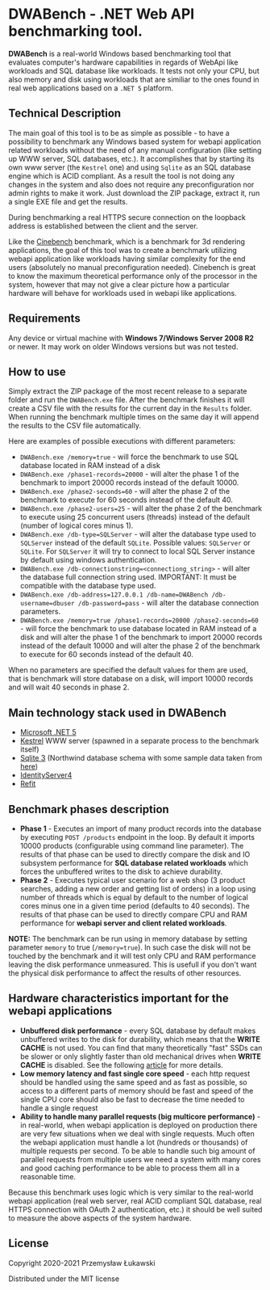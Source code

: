 # DWABench - .NET Web API benchmarking tool.

**DWABench** is a real-world Windows based benchmarking tool that evaluates computer's hardware capabilities in regards of WebApi like workloads and SQL database like workloads. It tests not only your CPU, but also memory and disk using workloads that are similiar to the ones found in real web applications based on a `.NET 5` platform.

## Technical Description
The main goal of this tool is to be as simple as possible - to have a possibility to benchmark any Windows based system for webapi application related workloads without the need of any manual configuration (like setting up WWW server, SQL databases, etc.). It accomplishes that by starting its own www server (the `Kestrel` one) and using `Sqlite` as an SQL database engine which is ACID compliant. As a result the tool is not doing any changes in the system and also does not require any preconfiguration nor admin rights to make it work. Just download the ZIP package, extract it, run a single EXE file and get the results.

During benchmarking a real HTTPS secure connection on the loopback address is established between the client and the server.

Like the [Cinebench](https://www.maxon.net/en/cinebench) benchmark, which is a benchmark for 3d rendering applications, the goal of this tool was to create a benchmark utilizing webapi application like workloads having similar complexity for the end users (absolutely no manual preconfiguration needed). Cinebench is great to know the maximum theoretical performance only of the processor in the system, however that may not give a clear picture how a particular hardware will behave for workloads used in webapi like applications.

## Requirements
Any device or virtual machine with **Windows 7/Windows Server 2008 R2** or newer. It may work on older Windows versions but was not tested.

## How to use
Simply extract the ZIP package of the most recent release to a separate folder and run the `DWABench.exe` file. After the benchmark finishes it will create a CSV file with the results for the current day in the `Results` folder. When running the benchmark multiple times on the same day it will append the results to the CSV file automatically.

Here are examples of possible executions with different parameters:

- `DWABench.exe /memory=true` - will force the benchmark to use SQL database located in RAM instead of a disk
- `DWABench.exe /phase1-records=20000` - will alter the phase 1 of the benchmark to import 20000 records instead of the default 10000.
- `DWABench.exe /phase2-seconds=60` - will alter the phase 2 of the benchmark to execute for 60 seconds instead of the default 40.
- `DWABench.exe /phase2-users=25` - will alter the phase 2 of the benchmark to execute using 25 concurrent users (threads) instead of the default (number of logical cores minus 1).
- `DWABench.exe /db-type=SQLServer` - will alter the database type used to `SQLServer` instead of the default `SQLite`. Possible values: `SQLServer` or `SQLite`. For `SQLServer` it will try to connect to local SQL Server instance by default using windows authentication.
- `DWABench.exe /db-connectionstring=<connectiong_string>` - will alter the database full connection string used. IMPORTANT: It must be compatible with the database type used.
- `DWABench.exe /db-address=127.0.0.1 /db-name=DWABench /db-username=dbuser /db-password=pass` - will alter the database connection parameters.
- `DWABench.exe /memory=true /phase1-records=20000 /phase2-seconds=60` - will force the benchmark to use database located in RAM instead of a disk and will alter the phase 1 of the benchmark to import 20000 records instead of the default 10000 and will alter the phase 2 of the benchmark to execute for 60 seconds instead of the default 40.

When no parameters are specified the default values for them are used, that is benchmark will store database on a disk, will import 10000 records and will wait 40 seconds in phase 2.

## Main technology stack used in DWABench
- [Microsoft .NET 5](https://docs.microsoft.com/pl-pl/dotnet/core/dotnet-five)
- [Kestrel](https://docs.microsoft.com/pl-pl/aspnet/core/fundamentals/servers/kestrel?view=aspnetcore-5.0) WWW server (spawned in a separate process to the benchmark itself)
- [Sqlite 3](https://www.sqlite.org/) (Northwind database schema with some sample data taken from [here](https://github.com/jpwhite3/northwind-SQLite3))
- [IdentityServer4](https://github.com/IdentityServer/IdentityServer4)
- [Refit](https://github.com/reactiveui/refit)

## Benchmark phases description
- **Phase 1** - Executes an import of many product records into the database by executing `POST /products` endpoint in the loop. By default it imports 10000 products (configurable using command line parameter). The results of that phase can be used to directly compare the disk and IO subsystem performance for **SQL database related workloads** which forces the unbuffered writes to the disk to achieve durability.
- **Phase 2** - Executes typical user scenario for a web shop (3 product searches, adding a new order and getting list of orders) in a loop using number of threads which is equal by default to the number of logical cores minus one in a given time period (defaults to 40 seconds). The results of that phase can be used to directly compare CPU and RAM performance for **webapi server and client related workloads**.

**NOTE:** The benchmark can be run using in memory database by setting parameter `memory` to true (`/memory=true`). In such case the disk will not be touched by the benchmark and it will test only CPU and RAM performance leaving the disk performance unmeasured. This is usefull if you don't want the physical disk performance to affect the results of other resources.

## Hardware characteristics important for the webapi applications
- **Unbuffered disk performance** - every SQL database by default makes unbuffered writes to the disk for durability, which means that the **WRITE CACHE** is not used. You can find that many theoretically "fast" SSDs can be slower or only slightly faster than old mechanical drives when **WRITE CACHE** is disabled. See the following [article](https://www.percona.com/blog/2018/07/18/why-consumer-ssd-reviews-are-useless-for-database-performance-use-case/) for more details.
- **Low memory latency and fast single core speed** - each http request should be handled using the same speed and as fast as possible, so access to a different parts of memory should be fast and speed of the single CPU core should also be fast to decrease the time needed to handle a single request
- **Ability to handle many parallel requests (big multicore performance)** - in real-world, when webapi application is deployed on production there are very few situations when we deal with single requests. Much often the webapi application must handle a lot (hundreds or thousands) of multiple requests per second. To be able to handle such big amount of parallel requests from multiple users we need a system with many cores and good caching performance to be able to process them all in a reasonable time.

Because this benchmark uses logic which is very similar to the real-world webapi application (real web server, real ACID compliant SQL database, real HTTPS connection with OAuth 2 authentication, etc.) it should be well suited to measure the above aspects of the system hardware.

## License
Copyright 2020-2021 Przemysław Łukawski

Distributed under the MIT license
